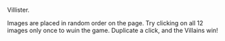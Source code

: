 Villister. 

Images are placed in random order on the page. Try clicking on all 12 images only once to wuin the game. Duplicate a click, and the Villains win!